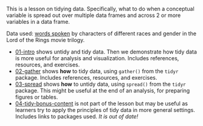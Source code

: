 This is a lesson on tidying data. Specifically, what to do when a conceptual variable is spread out over multiple data frames and across 2 or more variables in a data frame.

Data used: [words spoken](https://github.com/jennybc/lotr) by characters of different races and gender in the Lord of the Rings movie trilogy.

  * [01-intro](01-intro.md) shows untidy and tidy data. Then we demonstrate how tidy data is more useful for analysis and visualization. Includes references, resources, and exercises.
  * [02-gather](02-gather.md) shows __how__ to tidy data, using `gather()` from the `tidyr` package. Includes references, resources, and exercises.
  * [03-spread](03-spread.md) shows __how__ to untidy data, using `spread()` from the `tidyr` package. This might be useful at the end of an analysis, for preparing figures or tables.
  * [04-tidy-bonus-content](03-tidy-bonus-content.md) is not part of the lesson but may be useful as learners try to apply the principles of tidy data in more general settings. Includes links to packages used. *It is out of date!*

